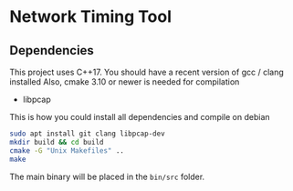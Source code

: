 # Network Timing Tool

## Dependencies
This project uses C++17. You should have a recent version of gcc / clang installed
Also, cmake 3.10 or newer is needed for compilation
- libpcap

This is how you could install all dependencies and compile on debian
```bash
sudo apt install git clang libpcap-dev
mkdir build && cd build
cmake -G "Unix Makefiles" ..
make
```

The main binary will be placed in the `bin/src` folder.
